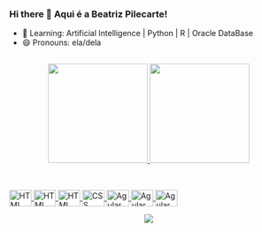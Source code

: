### Hi there 👋 Aqui é a Beatriz Pilecarte!


- 🌱 Learning: Artificial Intelligence | Python | R | Oracle DataBase 
- 😄 Pronouns: ela/dela

## 

<div align="center">
  <a href="https://github.com/">
  <img height="180em" src="https://github-readme-stats.vercel.app/api?username=BPilecarte&show_icons=true&theme=onedark&include_all_commits=true&count_private=true"/>
  <img height="180em" src="https://github-readme-stats.vercel.app/api/top-langs/?username=BPilecarte&layout=compact&langs_count=7&theme=onedark"/>
</div>
    
##

<div style="display: inline_block"><br>
  <img align="center" alt="HTML" height="30" width="40"
    src="https://cdn.jsdelivr.net/gh/devicons/devicon@latest/icons/python/python-original.svg" />  
  <img align="center" alt="HTML" height="30" width="40"
    src="https://cdn.jsdelivr.net/gh/devicons/devicon@latest/icons/rstudio/rstudio-original.svg" />       
  <img align="center" alt="HTML" height="30" width="40" 
    src="https://cdn.jsdelivr.net/gh/devicons/devicon/icons/html5/html5-plain.svg">
  <img align="center" alt="CSS" height="30" width="40"
    src="https://cdn.jsdelivr.net/gh/devicons/devicon/icons/css3/css3-plain.svg">
  <img align="center" alt="Agular" height="30" width="40"
    src="https://cdn.jsdelivr.net/gh/devicons/devicon/icons/angularjs/angularjs-plain.svg">
  <img align="center" alt="Agular" height="30" width="40"
    src="https://cdn.jsdelivr.net/gh/devicons/devicon/icons/csharp/csharp-original.svg" />
  <img align="center" alt="Agular" height="30" width="40"
    src="https://cdn.jsdelivr.net/gh/devicons/devicon/icons/figma/figma-original.svg" />

<p align="center">
  <a href="https://skillicons.dev">
    <img src="https://skillicons.dev/icons?i=typescript,figma" />
  </a>
</p>     
          

</div>
